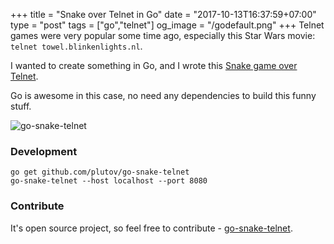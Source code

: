 +++
title = "Snake over Telnet in Go"
date = "2017-10-13T16:37:59+07:00"
type = "post"
tags = ["go","telnet"]
og_image = "/godefault.png"
+++
Telnet games were very popular some time ago, especially this Star Wars movie: `telnet towel.blinkenlights.nl`.

I wanted to create something in Go, and I wrote this [Snake game over Telnet](https://github.com/plutov/go-snake-telnet).

Go is awesome in this case, no need any dependencies to build this funny stuff.

![go-snake-telnet](/go-snake-telnet.gif)

### Development

```
go get github.com/plutov/go-snake-telnet
go-snake-telnet --host localhost --port 8080
```

### Contribute

It's open source project, so feel free to contribute - [go-snake-telnet](https://github.com/plutov/go-snake-telnet).

